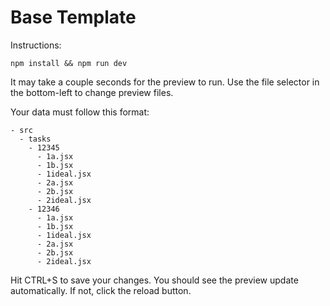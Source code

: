 # Base Template

Instructions:

```
npm install && npm run dev
```

It may take a couple seconds for the preview to run. Use the file selector in the bottom-left to change preview files.

Your data must follow this format:

```
- src
  - tasks
    - 12345
      - 1a.jsx
      - 1b.jsx
      - 1ideal.jsx
      - 2a.jsx
      - 2b.jsx
      - 2ideal.jsx
    - 12346
      - 1a.jsx
      - 1b.jsx
      - 1ideal.jsx
      - 2a.jsx
      - 2b.jsx
      - 2ideal.jsx
```


Hit CTRL+S to save your changes. You should see the preview update automatically. If not, click the reload button.